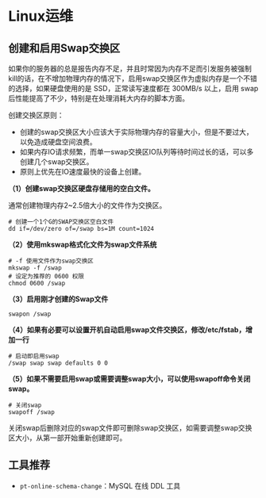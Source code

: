 # Linux运维



## 创建和启用Swap交换区

如果你的服务器的总是报告内存不足，并且时常因为内存不足而引发服务被强制kill的话，在不增加物理内存的情况下，启用swap交换区作为虚拟内存是一个不错的选择，如果硬盘使用的是 SSD，正常读写速度都在 300MB/s 以上，启用 swap 后性能提高了不少，特别是在处理消耗大内存的脚本方面。

创建交换区原则：

- 创建的swap交换区大小应该大于实际物理内存的容量大小，但是不要过大，以免造成硬盘空间浪费。
- 如果内存IO请求频繁，而单一swap交换区IO队列等待时间过长的话，可以多创建几个swap交换区。
- 原则上优先在IO速度最快的设备上创建。

**（1）创建swap交换区硬盘存储用的空白文件。**

通常创建物理内存2~2.5倍大小的文件作为交换区。

```shell
# 创建一个1个G的SWAP交换区空白文件
dd if=/dev/zero of=/swap bs=1M count=1024
```

**（2）使用mkswap格式化文件为swap文件系统**

```shell
# -f 使用文件作为swap交换区
mkswap -f /swap
# 设定为推荐的 0600 权限
chmod 0600 /swap
```

**（3）启用刚才创建的Swap文件**

```shell
swapon /swap
```


**（4）如果有必要可以设置开机自动启用swap文件交换区，修改/etc/fstab，增加一行**

```shell
# 启动即启用swap
/swap swap swap defaults 0 0
```


**（5）如果不需要启用swap或需要调整swap大小，可以使用swapoff命令关闭swap。**

```shell
# 关闭swap
swapoff /swap
```

关闭swap后删除对应的swap文件即可删除swap交换区，如需要调整swap交换区大小，从第一部开始重新创建即可。

## 工具推荐

- `pt-online-schema-change`：MySQL 在线 DDL 工具